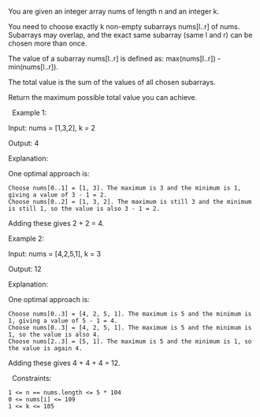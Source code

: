 You are given an integer array nums of length n and an integer k.

You need to choose exactly k non-empty subarrays nums[l..r] of nums. Subarrays may overlap, and the exact same subarray (same l and r) can be chosen more than once.

The value of a subarray nums[l..r] is defined as: max(nums[l..r]) - min(nums[l..r]).

The total value is the sum of the values of all chosen subarrays.

Return the maximum possible total value you can achieve.

 
Example 1:


Input: nums = [1,3,2], k = 2

Output: 4

Explanation:

One optimal approach is:


	Choose nums[0..1] = [1, 3]. The maximum is 3 and the minimum is 1, giving a value of 3 - 1 = 2.
	Choose nums[0..2] = [1, 3, 2]. The maximum is still 3 and the minimum is still 1, so the value is also 3 - 1 = 2.


Adding these gives 2 + 2 = 4.


Example 2:


Input: nums = [4,2,5,1], k = 3

Output: 12

Explanation:

One optimal approach is:


	Choose nums[0..3] = [4, 2, 5, 1]. The maximum is 5 and the minimum is 1, giving a value of 5 - 1 = 4.
	Choose nums[0..3] = [4, 2, 5, 1]. The maximum is 5 and the minimum is 1, so the value is also 4.
	Choose nums[2..3] = [5, 1]. The maximum is 5 and the minimum is 1, so the value is again 4.


Adding these gives 4 + 4 + 4 = 12.


 
Constraints:


	1 <= n == nums.length <= 5 * 10​​​​​​​4
	0 <= nums[i] <= 109
	1 <= k <= 105

